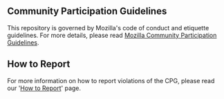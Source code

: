 ## Community Participation Guidelines

This repository is governed by Mozilla's code of conduct and etiquette guidelines.
For more details, please read
[Mozilla Community Participation Guidelines](https://www.mozilla.org/about/governance/policies/participation/).

## How to Report
For more information on how to report violations of the CPG, please read our '[How to Report](https://www.mozilla.org/en-US/about/governance/policies/participation/reporting/)' page.

